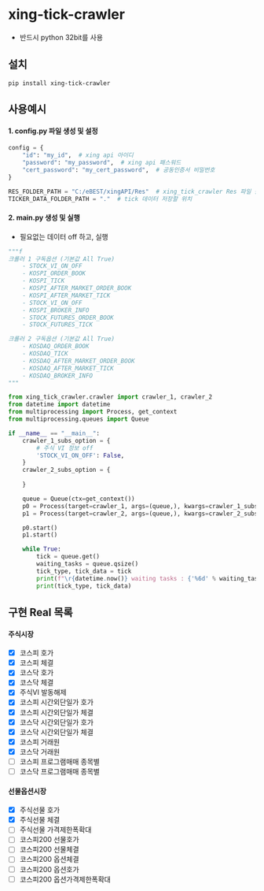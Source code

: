 # xing-tick-crawler
  - 반드시 python 32bit를 사용

## 설치
```shell script
pip install xing-tick-crawler
```

## 사용예시
#### 1. config.py 파일 생성 및 설정 
```python
config = {
    "id": "my_id",  # xing api 아이디
    "password": "my_password",  # xing api 패스워드
    "cert_password": "my_cert_password",  # 공동인증서 비밀번호
}

RES_FOLDER_PATH = "C:/eBEST/xingAPI/Res"  # xing_tick_crawler Res 파일 폴더 위치
TICKER_DATA_FOLDER_PATH = "."  # tick 데이터 저장할 위치
```

#### 2. main.py 생성 및 실행
 - 필요없는 데이터 off 하고, 실행
```python
"""f
크롤러 1 구독옵션 (기본값 All True)
    - STOCK_VI_ON_OFF
    - KOSPI_ORDER_BOOK
    - KOSPI_TICK
    - KOSPI_AFTER_MARKET_ORDER_BOOK
    - KOSPI_AFTER_MARKET_TICK
    - STOCK_VI_ON_OFF
    - KOSPI_BROKER_INFO
    - STOCK_FUTURES_ORDER_BOOK
    - STOCK_FUTURES_TICK

크롤러 2 구독옵션 (기본값 All True)
    - KOSDAQ_ORDER_BOOK
    - KOSDAQ_TICK
    - KOSDAQ_AFTER_MARKET_ORDER_BOOK
    - KOSDAQ_AFTER_MARKET_TICK
    - KOSDAQ_BROKER_INFO
"""

from xing_tick_crawler.crawler import crawler_1, crawler_2
from datetime import datetime
from multiprocessing import Process, get_context
from multiprocessing.queues import Queue

if __name__ == "__main__":
    crawler_1_subs_option = {
        # 주식 VI 정보 off
        'STOCK_VI_ON_OFF': False,
    }
    crawler_2_subs_option = {
        
    }

    queue = Queue(ctx=get_context())
    p0 = Process(target=crawler_1, args=(queue,), kwargs=crawler_1_subs_option)
    p1 = Process(target=crawler_2, args=(queue,), kwargs=crawler_2_subs_option)

    p0.start()
    p1.start()

    while True:
        tick = queue.get()
        waiting_tasks = queue.qsize()
        tick_type, tick_data = tick
        print(f"\r{datetime.now()} waiting tasks : {'%6d' % waiting_tasks}", end='')
        print(tick_type, tick_data)

```


## 구현 Real 목록
#### 주식시장
 - [x] 코스피 호가
 - [x] 코스피 체결
 - [x] 코스닥 호가
 - [x] 코스닥 체결
 - [x] 주식VI 발동해제
 - [x] 코스피 시간외단일가 호가
 - [x] 코스피 시간외단일가 체결
 - [x] 코스닥 시간외단일가 호가
 - [x] 코스닥 시간외단일가 체결
 - [X] 코스피 거래원
 - [X] 코스닥 거래원
 - [ ] 코스피 프로그램매매 종목별
 - [ ] 코스닥 프로그램매매 종목별

#### 선물옵션시장
 - [x] 주식선물 호가
 - [x] 주식선물 체결
 - [ ] 주식선물 가격제한폭확대
 - [ ] 코스피200 선물호가
 - [ ] 코스피200 선물체결
 - [ ] 코스피200 옵션체결
 - [ ] 코스피200 옵션호가
 - [ ] 코스피200 옵션가격제한폭확대